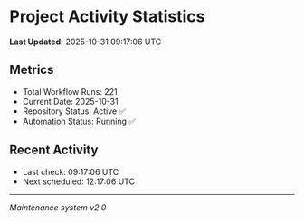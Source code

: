 # Project Activity Statistics

**Last Updated:** 2025-10-31 09:17:06 UTC

## Metrics
- Total Workflow Runs: 221
- Current Date: 2025-10-31
- Repository Status: Active ✅
- Automation Status: Running ✅

## Recent Activity
- Last check: 09:17:06 UTC
- Next scheduled: 12:17:06 UTC

---
*Maintenance system v2.0*
